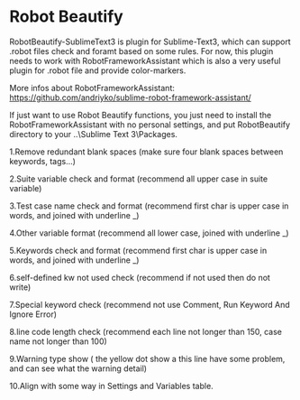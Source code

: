 # Robot Beautify

RobotBeautify-SublimeText3 is plugin for Sublime-Text3, which can support .robot files check and foramt based on some rules.
For now, this plugin needs to work with RobotFrameworkAssistant which is also a very useful plugin for .robot file and provide color-markers.

More infos about RobotFrameworkAssistant: https://github.com/andriyko/sublime-robot-framework-assistant/

If just want to use Robot Beautify functions, you just need to install the RobotFrameworkAssistant with no personal settings, and put RobotBeautify directory to your ..\Sublime Text 3\Packages.

1.Remove redundant blank spaces (make sure four blank spaces between keywords, tags...)

2.Suite variable check and format (recommend all upper case in suite variable)

3.Test case name check and format (recommend first char is upper case in words, and joined with underline _)

4.Other variable format (recommend all lower case, joined with underline _)

5.Keywords check and format (recommend first char is upper case in words, and joined with underline _)

6.self-defined kw not used check (recommend if not used then do not write)

7.Special keyword check (recommend not use Comment, Run Keyword And Ignore Error)

8.line code length check (recommend each line not longer than 150, case name not longer than 100)

9.Warning type show ( the yellow dot show a this line have some problem, and can see what the warning detail)

10.Align with some way in Settings and Variables table.

